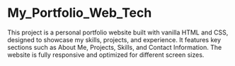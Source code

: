 # My_Portfolio_Web_Tech
 This project is a personal portfolio website built with vanilla HTML and CSS, designed to showcase my skills, projects, and experience. It features key sections such as About Me, Projects, Skills, and Contact Information. The website is fully responsive and optimized for different screen sizes.
